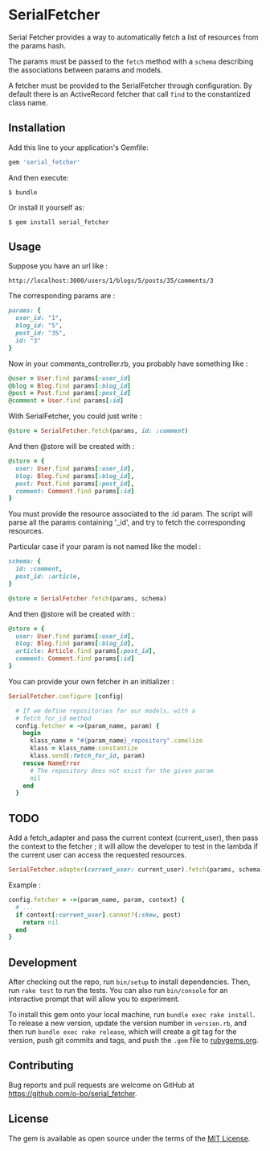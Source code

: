 # SerialFetcher

Serial Fetcher provides a way to automatically fetch a list of resources from
the params hash.

The params must be passed to the `fetch` method with a `schema` describing the
associations between params and models.

A fetcher must be provided to the SerialFetcher through configuration.
By default there is an ActiveRecord fetcher that call `find` to the constantized
class name.


## Installation

Add this line to your application's Gemfile:

```ruby
gem 'serial_fetcher'
```

And then execute:

    $ bundle

Or install it yourself as:

    $ gem install serial_fetcher

## Usage

Suppose you have an url like :

    http://localhost:3000/users/1/blogs/5/posts/35/comments/3

The corresponding params are :

```ruby
params: {
  user_id: "1",
  blog_id: "5",
  post_id: "35",
  id: "3"
}
```

Now in your comments_controller.rb, you probably have something like :

```ruby
@user = User.find params[:user_id]
@blog = Blog.find params[:blog_id]
@post = Post.find params[:post_id]
@comment = User.find params[:id]
```

With SerialFetcher, you could just write :

```ruby
@store = SerialFetcher.fetch(params, id: :comment)
```

And then @store will be created with :

```ruby
@store = {
  user: User.find params[:user_id],
  blog: Blog.find params[:blog_id],
  post: Post.find params[:post_id],
  comment: Comment.find params[:id]
}
```
You must provide the resource associated to the :id param.
The script will parse all the params containing '_id', and try to fetch the
corresponding resources.

Particular case if your param is not named like the model :

```ruby
schema: {
  id: :comment,
  post_id: :article,
}

@store = SerialFetcher.fetch(params, schema)
```

And then @store will be created with :

```ruby
@store = {
  user: User.find params[:user_id],
  blog: Blog.find params[:blog_id],
  article: Article.find params[:post_id],
  comment: Comment.find params[:id]
}
```
You can provide your own fetcher in an initializer :

```ruby
SerialFetcher.configure |config|

  # If we define repositories for our models, with a
  # fetch_for_id method
  config.fetcher = ->(param_name, param) {
    begin
      klass_name = "#{param_name}_repository".camelize
      klass = klass_name.constantize
      klass.send(:fetch_for_id, param)
    rescue NameError
      # The repository does not exist for the given param
      nil
    end
  }
```

## TODO

Add a  fetch_adapter and pass the current context (current_user), then pass the
context to the fetcher ; it will allow the developer to test in the lambda if
the current user can access the requested resources.

```ruby
SerialFetcher.adapter(current_user: current_user).fetch(params, schema)
```
Example :

```ruby
config.fetcher = ->(param_name, param, context) {
  # ...
  if context[:current_user].cannot?(:show, post)
    return nil
  end
}
```

## Development

After checking out the repo, run `bin/setup` to install dependencies. Then, run `rake test` to run the tests. You can also run `bin/console` for an interactive prompt that will allow you to experiment.

To install this gem onto your local machine, run `bundle exec rake install`. To release a new version, update the version number in `version.rb`, and then run `bundle exec rake release`, which will create a git tag for the version, push git commits and tags, and push the `.gem` file to [rubygems.org](https://rubygems.org).

## Contributing

Bug reports and pull requests are welcome on GitHub at https://github.com/o-bo/serial_fetcher.


## License

The gem is available as open source under the terms of the [MIT License](http://opensource.org/licenses/MIT).

